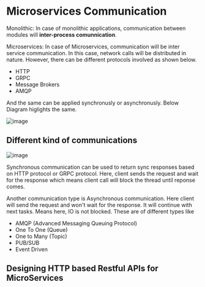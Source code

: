 # Microservices Communication

Monolithic: In case of monolithic applications, communication between modules will **inter-process comunnication**. 

Microservices: In case of Microservices, communication will be inter service communication. In this case, network calls will be distributed in nature. However, there can be different protocols involved as shown below.
- HTTP
- GRPC
- Message Brokers
- AMQP 

And the same can be applied synchronusly or asynchronusly. Below Diagram higlights the same.

![image](https://user-images.githubusercontent.com/3886381/159232320-8e17bdb7-7982-40a6-a87d-40f144bd6f81.png)

## Different kind of communications

![image](https://user-images.githubusercontent.com/3886381/159234586-5a6f9594-7df3-41c0-9a07-fc3ffeee6a66.png)

Synchronous communication can be used to return sync responses based on HTTP protocol or GRPC protocol. Here, client sends the request and wait for the response which means client call will block the thread until reponse comes.

Another communication type is Asynchronous communication. Here client will send the request and won't wait for the response. It will continue with next tasks. Means here, IO is not blocked. These are of different types like

- AMQP (Advanced Messaging Queuing Protocol)
- One To One (Queue)
- One to Many (Topic)
- PUB/SUB 
- Event Driven

## Designing HTTP based Restful APIs for MicroServices
